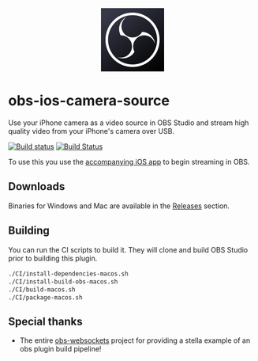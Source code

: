 <div align = "center">
<img src=".github/obs-logo.svg" width="128" height="128" />
</div>


obs-ios-camera-source
==============
Use your iPhone camera as a video source in OBS Studio and stream high quality video from your iPhone's camera over USB.

[![Build status](https://ci.appveyor.com/api/projects/status/ya6xt30mxfnvplna?svg=true)](https://ci.appveyor.com/project/wtsnz/obs-ios-camera-source)
[![Build Status](https://travis-ci.org/wtsnz/obs-ios-camera-source.svg?branch=master)](https://travis-ci.org/wtsnz/obs-ios-camera-source)

To use this you use the [accompanying iOS app](https://will.townsend.io/products/obs-iphone/) to begin streaming in OBS.


## Downloads

Binaries for Windows and Mac are available in the [Releases](https://github.com/wtsnz/obs-ios-camera-source/releases) section.

## Building

You can run the CI scripts to build it. They will clone and build OBS Studio prior to building this plugin.

    ./CI/install-dependencies-macos.sh
    ./CI/install-build-obs-macos.sh
    ./CI/build-macos.sh
    ./CI/package-macos.sh


## Special thanks
- The entire [obs-websockets](https://github.com/Palakis/obs-websocket) project for providing a stella example of an obs plugin build pipeline!